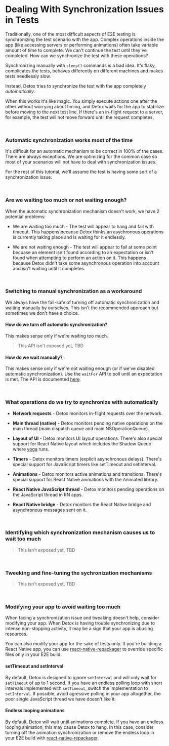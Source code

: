 # Dealing With Synchronization Issues in Tests

Traditionally, one of the most difficult aspects of E2E testing is synchronizing the test scenario with the app. Complex operations inside the app (like accessing servers or performing animations) often take variable amount of time to complete. We can't continue the test until they've completed. How can we synchronize the test with these operations?

Synchronizing manually with `sleep()` commands is a bad idea. It's flaky, complicates the tests, behaves differently on different machines and makes tests needlessly slow.

Instead, Detox tries to synchronize the test with the app completely *automatically*.

When this works it's like magic. You simply execute actions one after the other without worrying about timing, and Detox waits for the app to stabilize before moving to the next test line. If there's an in-flight request to a server, for example, the test will not move forward until the request completes.

<br>

### Automatic synchronization works most of the time

It's difficult for an automatic mechanism to be correct in 100% of the cases. There are always exceptions. We are optimizing for the common case so most of your scenarios will not have to deal with synchronization issues.

For the rest of this tutorial, we'll assume the test is having some sort of a synchronization issue.

<br>

### Are we waiting too much or not waiting enough?

When the automatic synchronization mechanism doesn't work, we have 2 potential problems:

* We are waiting too much - The test will appear to hang and fail with timeout. This happens because Detox thinks an asychronous operations is currently taking place and is waiting for it endlessly.

* We are not waiting enough - The test will appear to fail at some point becuase an element isn't found according to an expectation or isn't found when attempting to perform an action on it. This happens because Detox didn't take some asynchronous operation into account and isn't waiting until it completes.

<br>

### Switching to manual synchronization as a workaround

We always have the fail-safe of turning off automatic synchronization and waiting manually by ourselves. This isn't the recommended approach but sometimes we don't have a choice.

#### How do we turn off automatic synchronization?

This makes sense only if we're waiting too much. 

> This API isn't exposed yet, TBD

#### How do we wait manually?

This makes sense only if we're not waiting enough (or if we've disabled automatic synchronization). Use the `waitFor` API to poll until an expectation is met. The API is documented [here](/docs/APIRef.waitFor.md).

<br>

### What operations do we try to synchronize with automatically

* **Network requests** - Detox monitors in-flight requests over the network.

* **Main thread (native)** - Detox monitors pending native operations on the main thread (main dispatch queue and main NSOperationQueue).

* **Layout of UI** - Detox monitors UI layout operations. There's also special support for React Native layout which includes the Shadow Queue where [yoga](https://github.com/facebook/yoga) runs.

* **Timers** - Detox monitors timers (explicit asynchronous delays). There's special support for JavaScript timers like setTimeout and setInterval.

* **Animations** - Detox monitors active animations and transitions. There's special support for React Native animations with the Animated library.

* **React Native JavaScript thread** - Detox monitors pending operations on the JavaScript thread in RN apps.

* **React Native bridge** - Detox monitors the React Native bridge and asynchronous messages sent on it.

<br>

### Identifying which synchronization mechanism causes us to wait too much

> This isn't exposed yet, TBD

<br>

### Tweeking and fine-tuning the sychronization mechanisms

> This isn't exposed yet, TBD

<br>

### Modifying your app to avoid waiting too much

When facing a synchronization issue and tweaking doesn't help, consider modifying your app. When Detox is having trouble synchronizing due to intense non-stopping activity, it may be a sign that your app is abusing resources.

You can also modify your app for the sake of tests only. If you're building a React Native app, you can use [react-native-repackager](https://github.com/wix/react-native-repackager) to override specific files only in your E2E build.

#### setTimeout and setInterval

By default, Detox is designed to ignore `setInterval` and will only wait for `setTimeout` of up to 1 second. If you have an endless polling loop with short intervals implemented with `setTimeout`, switch the implementation to `setInterval`. If possible, avoid agressive polling in your app altogether, the poor single JavaScript thread we have doesn't like it.

#### Endless looping animations

By default, Detox will wait until animations complete. If you have an endless looping animation, this may cause Detox to hang. In this case, consider turning off the animation synchronization or remove the endless loop in your E2E build with [react-native-repackager](https://github.com/wix/react-native-repackager).
